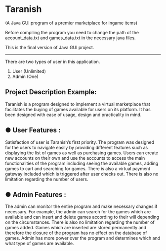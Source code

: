 # Taranish
(A Java GUI program of a premier marketplace for ingame items)

>>>>>>>>>>>>>>>>>>>>>>>>>>>>>>>>>>>>>>>>>>>>>>>>>>>>>>>>>>>>>>>>>>>>>>>>>>>>>>>>>>
>>>>>>>>>>>>>>>>>>>>>>>>>>>>>>>>>>>>>>>>>>>>>>>>>>>>>>>>>>>>>>>>>>>>>>>>>>>>>>>>>>

Before compiling the program you need to change the path of the account_data.txt and
games_data.txt in the necessary java files.

This is the final version of Java GUI project.

-------------------------------------------------------------------------------------
There are two types of user in this application. 
1. User (Unlimited)
2. Admin (One)


Project Description Example:
-----------------------------
Taranish is a program designed to implement a virtual marketplace that facilitates the buying of games available for users on its platform. It has been designed with ease of usage, design and practicality in mind. 

●	User Features : 
------------------
Satisfaction of user is Taranish’s first priority. The program was designed for the users to navigate easily by providing different features such as displaying the list of games as well as purchasing games. Users can create new accounts on their own and use the accounts to access the main functionalities of the program including seeing the available games, adding games to cart and searching for games. There is also a virtual payment gateway included which is triggered after user checks out. There is also no limitation regarding the number of users.

●	Admin Features :
------------------
The admin can monitor the entire program and make necessary changes if necessary. For example, the admin can search for the games which are available and can insert and delete games according to their will depending on the circumstances. There is also no limitation regarding the number of games added. Games which are inserted are stored permanently and therefore the closure of the program has no effect on the database of games. Admin has more power over the program and determines which and what type of games are available.




